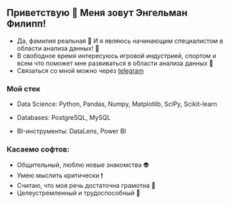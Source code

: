 ## Приветствую 👋  Меня зовут Энгельман Филипп! 

- Да, фамилия реальная 👀 И я являюсь начинающим специалистом в области анализа данных! 🌱
- В свободное время интересуюсь игровой индустрией, спортом и всем что поможет мне развиваться в области анализа данных 💪
- Связаться со мной можно через [telegram](http://t-do.ru/endj_ph "Telegram channel")

### Мой стек
- Data Science:
Python, Pandas, Numpy, Matplotlib, SciPy, Scikit-learn

- Databases:
PostgreSQL, MySQL

- BI-инструменты:
DataLens, Power BI

### Касаемо софтов:
- Общительный, люблю новые знакомства 👽
- Умею мыслить критически ❗
- Считаю, что моя речь достаточна грамотна 🙊
- Целеустремленный и трудоспособный 🐜


<!---
endjphilip/endjphilip is a ✨ special ✨ repository because its `README.md` (this file) appears on your GitHub profile.
You can click the Preview link to take a look at your changes.
--->
